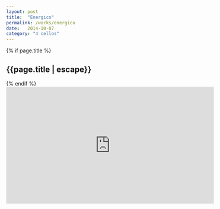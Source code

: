 ```yaml
---
layout: post
title:  "Energico"
permalink: /works/energico
date:   2014-10-07
category: "4 cellos"
---
```

{% if page.title %}
<h2>{{page.title | escape}}</h2>
{% endif %}

<iframe width="560" height="315" src="https://www.youtube.com/embed/5FxWyEIXuj0" frameborder="0" allow="accelerometer; autoplay; clipboard-write; encrypted-media; gyroscope; picture-in-picture" allowfullscreen></iframe>